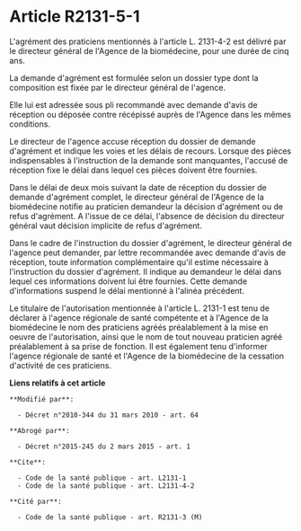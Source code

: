 # Article R2131-5-1

L'agrément des praticiens mentionnés à l'article L. 2131-4-2 est délivré par le directeur général de l'Agence de la
biomédecine, pour une durée de cinq ans. 

La demande d'agrément est formulée selon un dossier type dont la composition est fixée par le directeur général de l'agence. 

Elle lui est adressée sous pli recommandé avec demande d'avis de réception ou déposée contre récépissé auprès de l'Agence
dans les mêmes conditions. 

Le directeur de l'agence accuse réception du dossier de demande d'agrément et indique les voies et les délais de recours.
Lorsque des pièces indispensables à l'instruction de la demande sont manquantes, l'accusé de réception fixe le délai dans
lequel ces pièces doivent être fournies. 

Dans le délai de deux mois suivant la date de réception du dossier de demande d'agrément complet, le directeur général de
l'Agence de la biomédecine notifie au praticien demandeur la décision d'agrément ou de refus d'agrément. A l'issue de ce
délai, l'absence de décision du directeur général vaut décision implicite de refus d'agrément. 

Dans le cadre de l'instruction du dossier d'agrément, le directeur général de l'agence peut demander, par lettre recommandée
avec demande d'avis de réception, toute information complémentaire qu'il estime nécessaire à l'instruction du dossier
d'agrément. Il indique au demandeur le délai dans lequel ces informations doivent lui être fournies. Cette demande
d'informations suspend le délai mentionné à l'alinéa précédent. 

Le titulaire de l'autorisation mentionnée à l'article L. 2131-1 est tenu de déclarer à l'agence régionale de santé compétente
et à l'Agence de la biomédecine le nom des praticiens agréés préalablement à la mise en oeuvre de l'autorisation, ainsi que
le nom de tout nouveau praticien agréé préalablement à sa prise de fonction. Il est également tenu d'informer l'agence
régionale de santé et l'Agence de la biomédecine de la cessation d'activité de ces praticiens.

**Liens relatifs à cet article**

	**Modifié par**:

	  - Décret n°2010-344 du 31 mars 2010 - art. 64

	**Abrogé par**:

	  - Décret n°2015-245 du 2 mars 2015 - art. 1

	**Cite**:

	  - Code de la santé publique - art. L2131-1
	  - Code de la santé publique - art. L2131-4-2

	**Cité par**:

	  - Code de la santé publique - art. R2131-3 (M)
